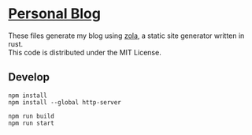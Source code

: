 # [Personal Blog](https://initprism.com)

These files generate my blog using [zola](https://www.getzola.org/), a static site generator written in rust.  
This code is distributed under the MIT License.

## Develop
```
npm install
npm install --global http-server

npm run build
npm run start
```